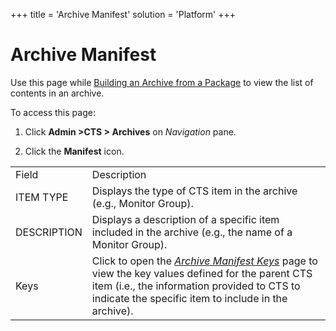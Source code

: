 +++
title = 'Archive Manifest'
solution = 'Platform'
+++

# Archive Manifest

<div class="use">

Use this page while [Building an Archive from a
Package](../Use_Cases/Build_an_Archive_from_a_Package) to view the
list of contents in an archive.

</div>

To access this page:

1.  Click **Admin \>CTS \> Archives** on *Navigation* pane.

2.  Click the **Manifest**
icon.

|             |                                                                                                                                                                                                                                     |
| ----------- | ----------------------------------------------------------------------------------------------------------------------------------------------------------------------------------------------------------------------------------- |
| Field       | Description                                                                                                                                                                                                                         |
| ITEM TYPE   | Displays the type of CTS item in the archive (e.g., Monitor Group).                                                                                                                                                                 |
| DESCRIPTION | Displays a description of a specific item included in the archive (e.g., the name of a Monitor Group).                                                                                                                              |
| Keys        | Click to open the *[Archive Manifest Keys](Archive_Manifest_Keys)* page to view the key values defined for the parent CTS item (i.e., the information provided to CTS to indicate the specific item to include in the archive). |
